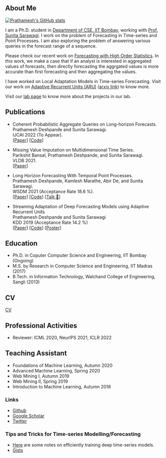 ## About Me

[![Prathamesh's GitHub stats](https://github-readme-stats.vercel.app/api?username=pratham16cse)](https://github.com/pratham16cse)

I am a Ph.D. student in [Department of CSE, IIT Bombay](https://www.cse.iitb.ac.in/), working with [Prof. Sunita Sarawagi](https://www.cse.iitb.ac.in/~sunita/). I work on the problem of Forecasting in Time-series and Point Processes. I am also exploring the problem of answering various queries in the forecast range of a sequence.

Please check our recent work on [Forecasting with High Order Statistics](https://arxiv.org/pdf/2111.03394.pdf). In this work, we make a case that if an analyst is interested in aggregated values of forecasts, then directly forecasting the aggrgated values is more accurate than first forecasting and then aggregating the values.

I have worked on Local Adaptation Models in Time-series Forecasting. Visit our work on [Adaptive Recurrent Units (ARU)](https://dl.acm.org/doi/10.1145/3292500.3330996) ([arxiv link](https://arxiv.org/abs/1906.09926)) to know more.

Visit our [lab page](https://vihari.github.io/minimal/) to know more about the projects in our lab.

<!-- Prior to joining IITB, I was M.S. scholar in the [CSE, IIT Madras](https://www.cse.iitm.ac.in/).  For my M.S. thesis, I have worked with [Prof. B. Ravindran](https://www.cse.iitm.ac.in/~ravi/) in the area of Social Network Analysis, on the problem of community detection in large networks. -->

## Publications
- Coherent Probabilistic Aggregate Queries on Long-horizon Forecasts. \
  Prathamesh Deshpande and Sunita Sarawagi. \
  IJCAI 2022 (To Appear). \
  \[[Paper](https://arxiv.org/pdf/2111.03394.pdf)\] \[[Code](https://github.com/pratham16cse/AggForecaster)\]

- Missing Value Imputation on Multidimensional Time Series. \
  Parikshit Bansal, Prathamesh Deshpande, and Sunita Sarawagi. \
  VLDB 2021. \
  \[[Paper](https://arxiv.org/pdf/2103.01600.pdf)\]

- Long Horizon Forecasting With Temporal Point Processes. \
  Prathamesh Deshpande, Kamlesh Marathe, Abir De, and Sunita Sarawagi. \
  WSDM 2021 (Acceptance Rate 18.6 %). \
  \[[Paper](https://arxiv.org/pdf/2101.02815v1.pdf)\] \[[Code](https://github.com/pratham16cse/DualTPP)\] \[[Talk 📢](https://www.youtube.com/watch?v=70i0KxRONLQ)\]

- Streaming Adaptation of Deep Forecasting Models using Adaptive Recurrent Units \
  Prathamesh Deshpande and Sunita Sarawagi \
  KDD 2019 (Acceptance Rate 14.2 %) \
  \[[Paper](https://dl.acm.org/doi/10.1145/3292500.3330996)\] \[[Code](https://github.com/pratham16/ARU)\] \[[Poster](https://drive.google.com/file/d/1UKTpKDWdWi-551g6sDRTFA7pXcwHPeYe/view)\]

## Education

- Ph.D. in Coputer Computer Science and Engineering, IIT Bombay (Ongoing)
- M.S. by Research in Computer Science and Engineering, IIT Madras (2017)
- B.Tech. in Information Technology, Walchand College of Engineering, Sangli (2013)
  
## CV

[CV](https://drive.google.com/file/d/1hakk61ia0Fu4fe7_KwZZuWF2BpCKe74r/view?usp=sharing)

## Professional Activities

- Reviewer: ICML 2020, NeurIPS 2021, ICLR 2022

## Teaching Assistant

- Foundations of Machine Learning, Autumn 2020
- Advanced Machine Learning, Spring 2020
- Web Mining I, Autumn 2019
- Web Mining II, Spring 2019
- Introduction to Machine Learning, Autumn 2018


  
### Links

- [Github](https://github.com/pratham16cse)
- [Google Scholar](https://scholar.google.co.in/citations?user=_TgBTNwAAAAJ&hl=en)
- [Twitter](https://twitter.com/pratham16181)


### Tips and Tricks for Time-series Modelling/Forecasting

- [Here](notes.md) are some notes on efficiently training deep time-series models.
- [Gists](https://gist.github.com/pratham16cse)
